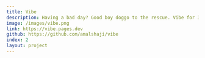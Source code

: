 ```yaml
---
title: Vibe
description: Having a bad day? Good boy doggo to the rescue. Vibe for 30 seconds!!
image: /images/vibe.png
link: https://vibe.pages.dev
github: https://github.com/amalshaji/vibe
index: 2
layout: project
---
```

